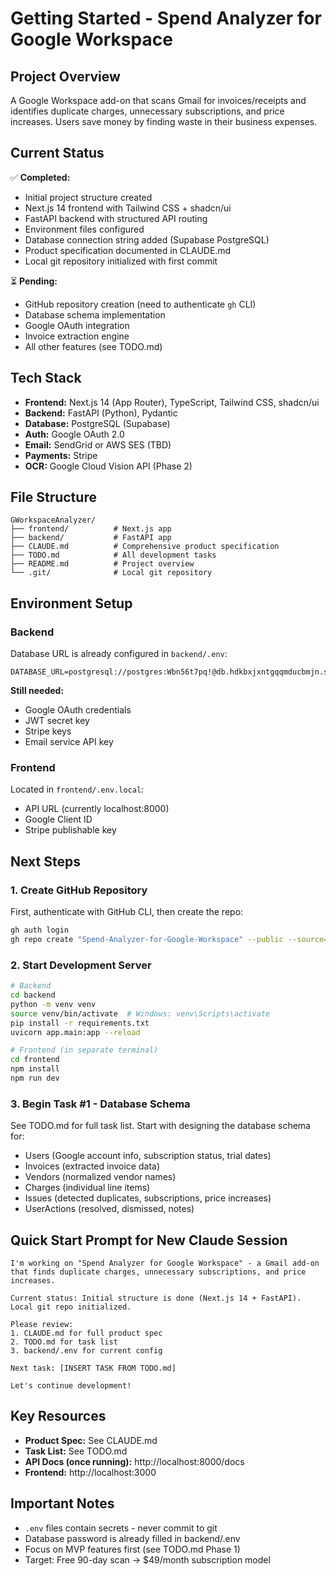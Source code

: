 # Getting Started - Spend Analyzer for Google Workspace

## Project Overview
A Google Workspace add-on that scans Gmail for invoices/receipts and identifies duplicate charges, unnecessary subscriptions, and price increases. Users save money by finding waste in their business expenses.

## Current Status
✅ **Completed:**
- Initial project structure created
- Next.js 14 frontend with Tailwind CSS + shadcn/ui
- FastAPI backend with structured API routing
- Environment files configured
- Database connection string added (Supabase PostgreSQL)
- Product specification documented in CLAUDE.md
- Local git repository initialized with first commit

⏳ **Pending:**
- GitHub repository creation (need to authenticate `gh` CLI)
- Database schema implementation
- Google OAuth integration
- Invoice extraction engine
- All other features (see TODO.md)

## Tech Stack
- **Frontend:** Next.js 14 (App Router), TypeScript, Tailwind CSS, shadcn/ui
- **Backend:** FastAPI (Python), Pydantic
- **Database:** PostgreSQL (Supabase)
- **Auth:** Google OAuth 2.0
- **Email:** SendGrid or AWS SES (TBD)
- **Payments:** Stripe
- **OCR:** Google Cloud Vision API (Phase 2)

## File Structure
```
GWorkspaceAnalyzer/
├── frontend/          # Next.js app
├── backend/           # FastAPI app
├── CLAUDE.md          # Comprehensive product specification
├── TODO.md            # All development tasks
├── README.md          # Project overview
└── .git/              # Local git repository
```

## Environment Setup

### Backend
Database URL is already configured in `backend/.env`:
```
DATABASE_URL=postgresql://postgres:Wbn56t7pq!@db.hdkbxjxntgqqmducbmjn.supabase.co:5432/postgres
```

**Still needed:**
- Google OAuth credentials
- JWT secret key
- Stripe keys
- Email service API key

### Frontend
Located in `frontend/.env.local`:
- API URL (currently localhost:8000)
- Google Client ID
- Stripe publishable key

## Next Steps

### 1. Create GitHub Repository
First, authenticate with GitHub CLI, then create the repo:
```bash
gh auth login
gh repo create "Spend-Analyzer-for-Google-Workspace" --public --source=. --remote=origin --push --description "A Google Workspace add-on that scans Gmail for invoices/receipts and identifies duplicate charges, unnecessary subscriptions, and price increases"
```

### 2. Start Development Server
```bash
# Backend
cd backend
python -m venv venv
source venv/bin/activate  # Windows: venv\Scripts\activate
pip install -r requirements.txt
uvicorn app.main:app --reload

# Frontend (in separate terminal)
cd frontend
npm install
npm run dev
```

### 3. Begin Task #1 - Database Schema
See TODO.md for full task list. Start with designing the database schema for:
- Users (Google account info, subscription status, trial dates)
- Invoices (extracted invoice data)
- Vendors (normalized vendor names)
- Charges (individual line items)
- Issues (detected duplicates, subscriptions, price increases)
- UserActions (resolved, dismissed, notes)

## Quick Start Prompt for New Claude Session

```
I'm working on "Spend Analyzer for Google Workspace" - a Gmail add-on that finds duplicate charges, unnecessary subscriptions, and price increases.

Current status: Initial structure is done (Next.js 14 + FastAPI). Local git repo initialized.

Please review:
1. CLAUDE.md for full product spec
2. TODO.md for task list
3. backend/.env for current config

Next task: [INSERT TASK FROM TODO.md]

Let's continue development!
```

## Key Resources
- **Product Spec:** See CLAUDE.md
- **Task List:** See TODO.md
- **API Docs (once running):** http://localhost:8000/docs
- **Frontend:** http://localhost:3000

## Important Notes
- `.env` files contain secrets - never commit to git
- Database password is already filled in backend/.env
- Focus on MVP features first (see TODO.md Phase 1)
- Target: Free 90-day scan → $49/month subscription model
